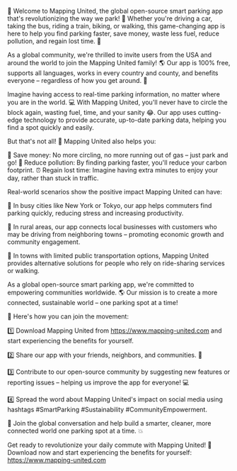 🎉 Welcome to Mapping United, the global open-source smart parking app that's revolutionizing the way we park! 🚗 Whether you're driving a car, taking the bus, riding a train, biking, or walking, this game-changing app is here to help you find parking faster, save money, waste less fuel, reduce pollution, and regain lost time. 💪

As a global community, we're thrilled to invite users from the USA and around the world to join the Mapping United family! 🌎 Our app is 100% free, supports all languages, works in every country and county, and benefits everyone – regardless of how you get around. 🌟

Imagine having access to real-time parking information, no matter where you are in the world. 💻 With Mapping United, you'll never have to circle the block again, wasting fuel, time, and your sanity 😂. Our app uses cutting-edge technology to provide accurate, up-to-date parking data, helping you find a spot quickly and easily.

But that's not all! 🎉 Mapping United also helps you:

💸 Save money: No more circling, no more running out of gas – just park and go!
🌟 Reduce pollution: By finding parking faster, you'll reduce your carbon footprint.
⏰ Regain lost time: Imagine having extra minutes to enjoy your day, rather than stuck in traffic.

Real-world scenarios show the positive impact Mapping United can have:

🔴 In busy cities like New York or Tokyo, our app helps commuters find parking quickly, reducing stress and increasing productivity.

🌳 In rural areas, our app connects local businesses with customers who may be driving from neighboring towns – promoting economic growth and community engagement.

🚌 In towns with limited public transportation options, Mapping United provides alternative solutions for people who rely on ride-sharing services or walking.

As a global open-source smart parking app, we're committed to empowering communities worldwide. 🌎 Our mission is to create a more connected, sustainable world – one parking spot at a time!

💪 Here's how you can join the movement:

1️⃣ Download Mapping United from https://www.mapping-united.com and start experiencing the benefits for yourself.

2️⃣ Share our app with your friends, neighbors, and communities. 📱

3️⃣ Contribute to our open-source community by suggesting new features or reporting issues – helping us improve the app for everyone! 💻

4️⃣ Spread the word about Mapping United's impact on social media using hashtags #SmartParking #Sustainability #CommunityEmpowerment.

🎉 Join the global conversation and help build a smarter, cleaner, more connected world one parking spot at a time. 💥

Get ready to revolutionize your daily commute with Mapping United! 🚀 Download now and start experiencing the benefits for yourself: https://www.mapping-united.com